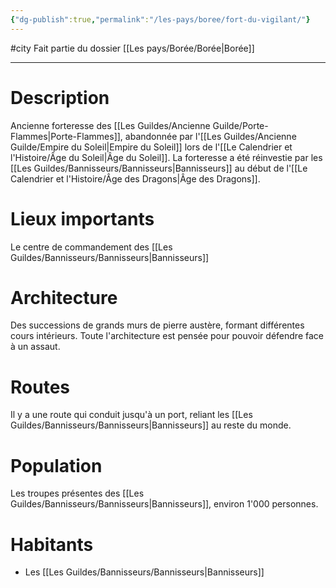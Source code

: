 ```yaml
---
{"dg-publish":true,"permalink":"/les-pays/boree/fort-du-vigilant/"}
---
```


#city 
Fait partie du dossier [[Les pays/Borée/Borée\|Borée]]

-------

# Description
Ancienne forteresse des [[Les Guildes/Ancienne Guilde/Porte-Flammes\|Porte-Flammes]], abandonnée par l'[[Les Guildes/Ancienne Guilde/Empire du Soleil\|Empire du Soleil]] lors de l'[[Le Calendrier et l'Histoire/Âge du Soleil\|Âge du Soleil]]. La forteresse a été réinvestie par les [[Les Guildes/Bannisseurs/Bannisseurs\|Bannisseurs]] au début de l'[[Le Calendrier et l'Histoire/Âge des Dragons\|Âge des Dragons]].
# Lieux importants
Le centre de commandement des [[Les Guildes/Bannisseurs/Bannisseurs\|Bannisseurs]]
# Architecture
Des successions de grands murs de pierre austère, formant différentes cours intérieurs. Toute l'architecture est pensée pour pouvoir défendre face à un assaut.
# Routes
Il y a une route qui conduit jusqu'à un port, reliant les [[Les Guildes/Bannisseurs/Bannisseurs\|Bannisseurs]] au reste du monde.
# Population
Les troupes présentes des [[Les Guildes/Bannisseurs/Bannisseurs\|Bannisseurs]], environ 1'000 personnes.
# Habitants
- Les [[Les Guildes/Bannisseurs/Bannisseurs\|Bannisseurs]]